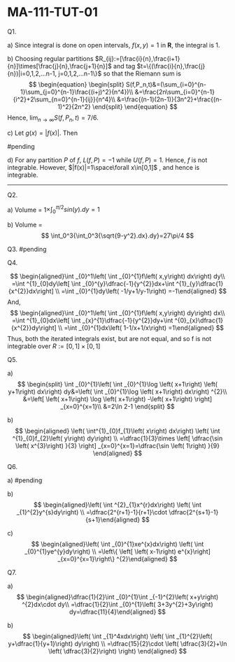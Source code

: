 # MA-111-TUT-01
Q1.

a) Since integral is done on open intervals, $f(x,y)=1$ in $\mathbf{R}$, the integral is 1. 

b) Choosing regular partitions $R_{ij}:=[\frac{i}{n},\frac{i+1}{n}]\times[\frac{j}{n},\frac{j+1}{n}]$ and tag $t=\{(\frac{i}{n},\frac{j}{n})|i=0,1,2,...n-1, j=0,1,2,...n-1\}$ so that the Riemann sum is 
$$
\begin{equation}
\begin{split}
S(f,P_n,t)&=(\sum_{i=0}^{n-1}\sum_{j=0}^{n-1}\frac{(i+j)^2}{n^4})\\
&=\frac{2n\sum_{i=0}^{n-1}{i^2}+2\sum_{n=0}^{n-1}{ij}}{n^4}\\ 
&=\frac{(n-1)(2n-1)}{3n^2}+\frac{(n-1)^2}{2n^2}
\end{split}
\end{equation}
$$
Hence, $\lim_{n\rightarrow\infty}{S(f,P_n,t)}=7/6$.

c) Let $g(x)=|f(x)|$. Then 


#pending 

d) For any partition $P$ of $f$, $L(f,P)=-1$ while $U(f,P)=1$. Hence, $f$ is not integrable.
However, $|f(x)|=1\space\forall x\in[0,1]$ , and hence is integrable.

---
Q2. 

a) Volume = 1$\times\int_{0}^{\pi/2}{sin(y).dy}=1$

b) Volume = 
$$
\int_0^3{\int_0^3{\sqrt{9-y^2}.dx}.dy}=27\pi/4
$$

Q3. 
#pending 

Q4. 

$$
\begin{aligned}\int _{0}^1\left( \int _{0}^{1}f\left( x,y\right) dx\right) dy\\
=\int ^{1}_{0}dy\left[ \int _{0}^{y}\dfrac{-1}{y^{2}}dx+\int ^{1}_{y}\dfrac{1}{x^{2}}dx\right] \\
=\int _{0}^{1}dy\left( -1/y+1/y-1\right) =-1\end{aligned}
$$
And,
$$
\begin{aligned}\int _{0}^1\left( \int _{0}^{1}f\left( x,y\right) dy\right) dx\\
=\int ^{1}_{0}dx\left[ \int _{x}^{1}\dfrac{-1}{y^{2}}dy+\int ^{0}_{x}\dfrac{1}{x^{2}}dy\right] \\
=\int _{0}^{1}dx\left( 1-1/x+1/x\right) =1\end{aligned}
$$
Thus, both the iterated integrals exist, but are not equal, and so f is not integrable over $R:=[0,1]\times[0,1]$

Q5. 

a) 
$$
\begin{split}
\int _{0}^{1}\left( \int _{0}^{1}\log \left( x+1\right) \left( y+1\right) dx\right) dy&=\left( \int _{0}^{1}\log \left( x+1\right) dx\right) ^{2}\\
&=\left[ \left( x+1\right) \log \left( x+1\right) -\left( x+1\right) \right] _{x=0}^{x=1}\\
&=2\ln 2-1
\end{split}
$$

b) 
$$
\begin{aligned}
\left( \int^{1}_{0}f_{1}\left( x\right) dx\right) \left( \int ^{1}_{0}f_{2}\left( y\right) dy\right) \\
=\dfrac{1}{3}\times \left[  \dfrac{\sin \left( x^{3}\right) }{3} \right] _{x=0}^{x=1}=\dfrac{\sin \left( 1\right) }{9}
\end{aligned}
$$

Q6. 

a) 
#pending 

b)
$$
\begin{aligned}\left( \int ^{2}_{1}x^{r}dx\right) \left( \int _{1}^{2}y^{s}dy\right) \\
=\dfrac{2^{r+1}-1}{r+1}\cdot \dfrac{2^{s+1}-1}{s+1}\end{aligned}
$$

c)
$$
\begin{aligned}\left( \int _{0}^{1}xe^{x}dx\right) \left( \int _{0}^{1}ye^{y}dy\right) \\
=\left\{ \left[ \left( x-1\right) e^{x}\right] _{x=0}^{x=1}\right\} ^{2}\end{aligned}
$$

Q7. 

a) 
$$
\begin{aligned}\dfrac{1}{2}\int _{0}^{1}\int _{-1}^{2}\left( x+y\right) ^{2}dx\cdot dy\\
=\dfrac{1}{2}\int _{0}^{1}\left( 3+3y^{2}+3y\right) dy=\dfrac{11}{4}\end{aligned}
$$

b)
$$
\begin{aligned}\left( \int _{1}^4xdx\right) \left( \int _{1}^{2}\left( y+\dfrac{1}{y+1}\right) dy\right) \\
=\dfrac{15}{2}\cdot \left( \dfrac{3}{2}+\ln \left( \dfrac{3}{2}\right) \right) \end{aligned}
$$